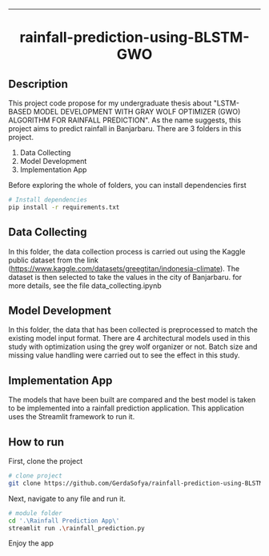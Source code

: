 
---

<div align="center">    

# rainfall-prediction-using-BLSTM-GWO     
</div>

## Description   
This project code propose for my undergraduate thesis about "LSTM-BASED MODEL DEVELOPMENT WITH GRAY WOLF OPTIMIZER (GWO) ALGORITHM FOR RAINFALL PREDICTION".
As the name suggests, this project aims to predict rainfall in Banjarbaru.
There are 3 folders in this project.
1. Data Collecting
2. Model Development
3. Implementation App

Before exploring the whole of folders, you can install dependencies first
```bash
# Install dependencies
pip install -r requirements.txt
 ```   

## Data Collecting
In this folder, the data collection process is carried out using the Kaggle public dataset from the link (https://www.kaggle.com/datasets/greegtitan/indonesia-climate). The dataset is then selected to take the values in the city of Banjarbaru.
for more details, see the file data_collecting.ipynb

## Model Development
In this folder, the data that has been collected is preprocessed to match the existing model input format. There are 4 architectural models used in this study with optimization using the grey wolf organizer or not. Batch size and missing value handling were carried out to see the effect in this study.

## Implementation App
The models that have been built are compared and the best model is taken to be implemented into a rainfall prediction application. This application uses the Streamlit framework to run it.

## How to run
First, clone the project

```bash
# clone project   
git clone https://github.com/GerdaSofya/rainfall-prediction-using-BLSTM-GWO.git
 ```   

Next, navigate to any file and run it.   
 ```bash
# module folder
cd '.\Rainfall Prediction App\'
streamlit run .\rainfall_prediction.py
```
Enjoy the app